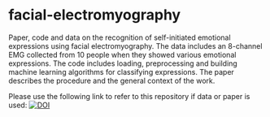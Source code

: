 # facial-electromyography
Paper, code and data on the recognition of self-initiated emotional expressions using facial electromyography.
The data includes an 8-channel EMG collected from 10 people when they showed various emotional expressions.
The code includes loading, preprocessing and building machine learning algorithms for classifying expressions.
The paper describes the procedure and the general context of the work.

Please use the following link to refer to this repository if data or paper is used:
[![DOI](https://zenodo.org/badge/714418519.svg)](https://zenodo.org/doi/10.5281/zenodo.10072075)
